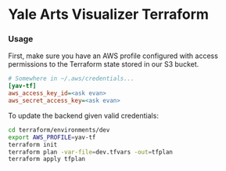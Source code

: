 # Yale Arts Visualizer Terraform

### Usage

First, make sure you have an AWS profile configured with access permissions to
the Terraform state stored in our S3 bucket.

```ini
# Somewhere in ~/.aws/credentials...
[yav-tf]
aws_access_key_id=<ask evan>
aws_secret_access_key=<ask evan>
```

To update the backend given valid credentials:

```zsh
cd terraform/environments/dev
export AWS_PROFILE=yav-tf
terraform init
terraform plan -var-file=dev.tfvars -out=tfplan
terraform apply tfplan
```
